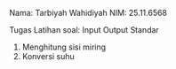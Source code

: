 Nama: Tarbiyah Wahidiyah
NIM: 25.11.6568

Tugas Latihan soal: Input Output Standar
1. Menghitung sisi miring
2. Konversi suhu
